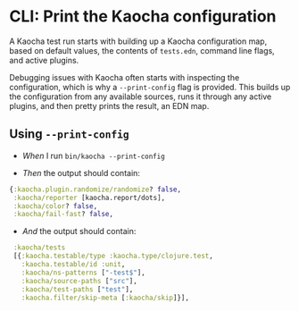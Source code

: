<!-- This document is generated based on a corresponding .feature file, do not edit directly -->

# CLI: Print the Kaocha configuration

A Kaocha test run starts with building up a Kaocha configuration map, based on
default values, the contents of `tests.edn`, command line flags, and active
plugins.

Debugging issues with Kaocha often starts with inspecting the configuration,
which is why a `--print-config` flag is provided. This builds up the
configuration from any available sources, runs it through any active plugins,
and then pretty prints the result, an EDN map.

## Using `--print-config`

- <em>When </em> I run `bin/kaocha --print-config`

- <em>Then </em> the output should contain:

``` clojure
{:kaocha.plugin.randomize/randomize? false,
 :kaocha/reporter [kaocha.report/dots],
 :kaocha/color? false,
 :kaocha/fail-fast? false,
```


- <em>And </em> the output should contain:

``` clojure
 :kaocha/tests
 [{:kaocha.testable/type :kaocha.type/clojure.test,
   :kaocha.testable/id :unit,
   :kaocha/ns-patterns ["-test$"],
   :kaocha/source-paths ["src"],
   :kaocha/test-paths ["test"],
   :kaocha.filter/skip-meta [:kaocha/skip]}],
```



